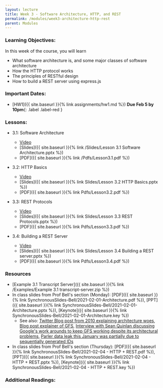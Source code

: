 ```yaml
---
layout: lecture
title: Week 3 - Software Architecture, HTTP, and REST
permalink: /modules/week3-architecture-http-rest
parent: Modules
---
```

### Learning Objectives:

In this week of the course, you will learn
* What software architecture is, and some major classes of software architecture
* How the HTTP protocol works
* The principles of RESTful design
* How to build a REST server using express.js


### Important Dates:
* [HW1]({{ site.baseurl }}{% link assignments/hw1.md %}) **Due Feb 5 by 10pm**{: .label .label-red }

### Lessons:
* 3.1: Software Architecture

    * [Video](https://northeastern.instructure.com/courses/60188/modules/items/5500167)
    * [Slides]({{ site.baseurl }}{% link /Slides/Lesson 3.1 Software Architecture.pptx %}) 
    * [PDF]({{ site.baseurl }}{% link /Pdfs/Lesson3.1.pdf %})

* 3.2: HTTP Basics

    * [Video](https://northeastern.instructure.com/courses/60188/modules/items/5500165)
    * [Slides]({{ site.baseurl }}{% link Slides/Lesson 3.2 HTTP Basics.pptx %}) 
    * [PDF]({{ site.baseurl }}{% link Pdfs/Lesson3.2.pdf %})
    
* 3.3: REST Protocols

    * [Video](https://northeastern.instructure.com/courses/60188/modules/items/5500164)
    * [Slides]({{ site.baseurl }}{% link Slides/Lesson 3.3 REST Protocols.pptx %}) 
    * [PDF]({{ site.baseurl }}{% link Pdfs/Lesson3.3.pdf %})
    
* 3.4: Building a REST Server

    * [Video](https://northeastern.instructure.com/courses/60188/modules/items/5503582)
    * [Slides]({{ site.baseurl }}{% link Slides/Lesson 3.4 Building a REST server.pptx %}) 
    * [PDF]({{ site.baseurl }}{% link Pdfs/Lesson3.4.pdf %}) 


### Resources
* [Example 3.1 Transcript Server]({{ site.baseurl }}{% link /Examples/Example 3.1 transcript-server.zip %})
* In class slides from Prof Bell's section (Monday): [PDF]({{ site.baseurl }}{% link SynchronousSlides-Bell/2021-02-01-Architecture.pdf %}), [PPT]({{ site.baseurl }}{% link SynchronousSlides-Bell/2021-02-01-Architecture.pptx %}), [Keynote]({{ site.baseurl }}{% link SynchronousSlides-Bell/2021-02-01-Architecture.key %})
	* See also: [Twitter Blog post from 2010 explaining architecture woes](https://blog.twitter.com/2013/new-tweets-per-second-record-and-how), [Blog post explainer of GFS](https://www.the-paper-trail.org/post/2008-10-01-the-google-file-system/), [Interview with Sean Quinlan discussing Google's work arounds to keep GFS working despite its architectural problems](https://queue.acm.org/detail.cfm?id=1594206), [Parler data leak this January was partially due to sequentially generated IDs](https://financialpost.com/technology/tech-news/common-development-error-likely-led-to-huge-parler-data-theft-says-expert)
* In class slides from Prof Bell's section (Thursday): [PDF]({{ site.baseurl }}{% link SynchronousSlides-Bell/2021-02-04 - HTTP + REST.pdf %}), [PPT]({{ site.baseurl }}{% link SynchronousSlides-Bell/2021-02-04 - HTTP + REST.pptx %}), [Keynote]({{ site.baseurl }}{% link SynchronousSlides-Bell/2021-02-04 - HTTP + REST.key %})

### Additional Readings:
